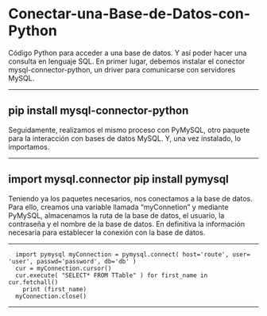 # Conectar-una-Base-de-Datos-con-Python
Código Python para acceder a una base de datos. Y así poder hacer una consulta en lenguaje SQL. En primer lugar, debemos instalar el conector mysql-connector-python, un driver para comunicarse con servidores MySQL.

--------
pip install mysql-connector-python
-------

Seguidamente, realizamos el mismo proceso con PyMySQL, otro paquete para la interacción con bases de datos MySQL. Y, una vez instalado, lo importamos.

-------
import mysql.connector pip install pymysql
------

Teniendo ya los paquetes necesarios, nos conectamos a la base de datos. Para ello, creamos una variable llamada “myConnetion” y mediante PyMySQL, almacenamos la ruta de la base de datos, el usuario, la contraseña y el nombre de la base de datos. En definitiva la información necesaria para establecer la conexión con la base de datos.

--------
      import pymysql myConnection = pymysql.connect( host='route', user= 'user', passwd='password', db='db' )
      cur = myConnection.cursor() 
      cur.execute( "SELECT* FROM TTable" ) for first_name in cur.fetchall()
        print (first_name) 
      myConnection.close()
-------
